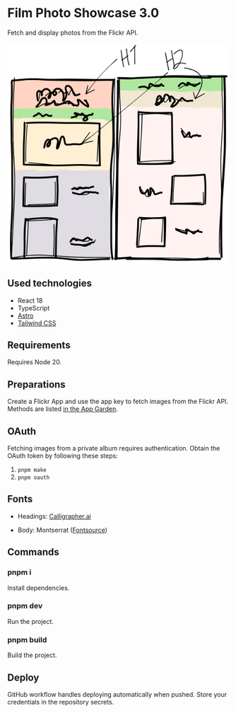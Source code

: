 # Film Photo Showcase 3.0

Fetch and display photos from the Flickr API.

![](sketch.svg)

## Used technologies

- React 18
- TypeScript
- [Astro](https://astro.build/)
- [Tailwind CSS](https://tailwindcss.com/)

## Requirements

Requires Node 20.

## Preparations

Create a Flickr App and use the app key to fetch images from the Flickr API. Methods are listed [in the App Garden](https://www.flickr.com/services/api/).

## OAuth

Fetching images from a private album requires authentication. Obtain the OAuth token by following these steps:

1. `pnpm make`
2. `pnpm oauth`

## Fonts

- Headings: [Calligrapher.ai](https://www.calligrapher.ai/)

- Body: Montserrat ([Fontsource](https://fontsource.org/fonts/montserrat))

## Commands

### pnpm i

Install dependencies.

### pnpm dev

Run the project.

### pnpm build

Build the project.

## Deploy

GitHub workflow handles deploying automatically when pushed. Store your credentials in the repository secrets.
